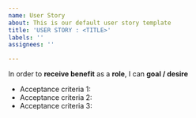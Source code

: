 ```yaml
---
name: User Story
about: This is our default user story template
title: 'USER STORY : <TITLE>'
labels: ''
assignees: ''

---
```


In order to **receive benefit** as a **role**, I can **goal / desire**

* Acceptance criteria 1:
* Acceptance criteria 2:
* Acceptance criteria 3:
